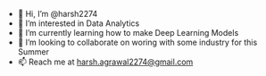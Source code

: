 - 👋 Hi, I’m @harsh2274
- 👀 I’m interested in Data Analytics
- 🌱 I’m currently learning how to make Deep Learning Models
- 💞️ I’m looking to collaborate on woring with some industry for this Summer
- 📫 Reach me at harsh.agrawal2274@gmail.com

<!---
harsh2274/harsh2274 is a ✨ special ✨ repository because its `README.md` (this file) appears on your GitHub profile.
You can click the Preview link to take a look at your changes.
--->
